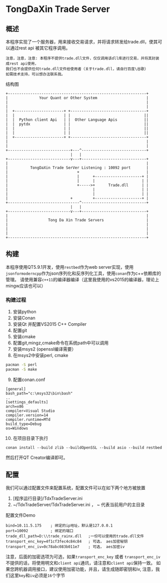 # TongDaXin Trade Server

## 概述

本程序实现了一个服务器，用来接收交易请求，并将请求转发给trade.dll，使其可以通过rest api 被其它程序调用。

```
注意，注意，注意: 本程序不提供trade.dll文件，仅仅调用该dll库进行交易，并将其封装成rest api使用，
我们也不会提供任何trade.dll文件给使用者（关于trade.dll，请自行百度\谷歌）
如需技术支持，可以想办法联系我。
```


结构图

```
+--------------------------------------------------------------+
|              Your Quant or Other System                      |
|                                                              |
|                                                              |
|  +----------------------+ +----------------------------------+
|  |                      | |                                 ||
|  |  Python client Api   | |  Other Language Apis            ||
|  |  pytdx               | |                                 ||
|  |                      | |                                 ||
|  |                      | |                                 ||
|  +----------------------+ +----------------------------------+
|                                                              |
|                                                              |
+----------------------------+---^-----------------------------+
                             |   |
+----------------------------v---+-----------------------------+
|                                                              |
|          TongDaXin Trade SerVer Listening : 10092 port       |
|                               +                              |
|                               |      +---------------------+ |
|                               |      |                     | |
|                               +----->+      Trade.dll      | |
|                                      |                     | |
|                                      |                     | |
|                            +         +---------------------+ |
+--------------------------------^-----------------------------+
                             |   |
+----------------------------v---+-----------------------------+
|                                                              |
|                  Tong Da Xin Trade Servers                   |
|                                                              |
|                                                              |
|                                                              |
+--------------------------------------------------------------+

```

## 构建

本程序使用QT5.9.1开发，使用`restbed`作为web server实现，使用`jsonformoderncpp`作为json序列化和反序列化工具，使用`conan`作为c++依赖库的管理。
请使用兼容`c++11`的编译器编译（这里我使用的vs2015的编译器，理论上mingw应该也可以）

### 构建过程

1. 安装python
2. 安装Conan
3. 安装Qt 并配置VS2015 C++ Compiler
4. 配置git
5. 安装cmake
6. 配置git,mingz,cmake命令在系统path中可以调用
7. 安装msys2 (openssl编译需要）
8. 在msys2中安装perl, cmake
```bash
pacman -S perl
pacman -S make
```
9. 配置conan.conf
```
[general]
bash_path="c:\msys32\bin\bash"
..
[settings_defaults]
arch=x86
compiler=Visual Studio
compiler.version=14
compiler.runtime=MTd
build_type=Debug
os=Windows
```
10. 在项目目录下执行
```
conan install --build zlib --buildOpenSSL --build asio --build restbed
```

然后打开QT Creator编译即可。

## 配置

我们可以通过配置文件来配置系统，配置文件可以在如下两个地方被放置

1. [程序运行目录]/TdxTradeServer.ini
2. ~/TdxTradeServer/TdxTradeServer.ini   ， ~ 代表当前用户的主目录

配置文件Demo

```
bind=10.11.5.175    ; 绑定的ip地址，默认是127.0.0.1
port=10092          ; 绑定的端口
trade_dll_path=D:\\trade_rainx.dll   ;一份可以使用的trade.dll文件
transport_enc_key=4f1cf3fec4c84c84   ; 可选， aes加密秘钥
transport_enc_iv=0c78abc083b011e7    ; 可选， aes加密iv
```
注意，后面的加密选项为可选，如果`transport_enc_key` 或者 `transport_enc_iv` 不提供的话，将使用明文和`client api`通讯，请注意和`client api`保持一致。
如果您跨机器调用接口，建议使用加密功能，并且，请生成随即密钥和iv, 注意，我们这里`key`和`iv`必须是`16`个字节
